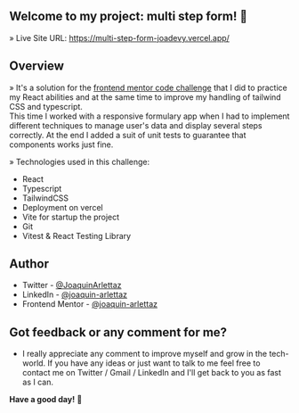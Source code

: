 ## Welcome to my project: multi step form! 👋

» Live Site URL: https://multi-step-form-joadevy.vercel.app/

## Overview
» It's a solution for the [frontend mentor code challenge](https://www.frontendmentor.io/challenges/multistep-form-YVAnSdqQBJ) that I did to practice my React abilities and at the same time to improve my handling of tailwind CSS and typescript.   
  This time I worked with a responsive formulary app when I had to implement different techniques to manage user's data and display several steps correctly. At the end I added a suit of unit tests to guarantee that components works just fine.

» Technologies used in this challenge:
* React
* Typescript
* TailwindCSS
* Deployment on vercel
* Vite for startup the project
* Git
* Vitest & React Testing Library
 
## Author

- Twitter - [@JoaquinArlettaz](https://twitter.com/JoaquinArlettaz)
- LinkedIn - [@joaquin-arlettaz](https://www.linkedin.com/in/joaqu%C3%ADn-arlettaz/)
- Frontend Mentor - [@joaquin-arlettaz](https://www.frontendmentor.io/profile/Joadevy/)

## Got feedback or any comment for me?

- I really appreciate any comment to improve myself and grow in the tech-world. If you have any ideas or just want to talk to me feel free to contact me on Twitter / Gmail / LinkedIn and I'll get back to you as fast as I can.  

**Have a good day!** 🚀

